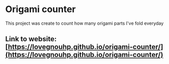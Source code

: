# Origami counter

This project was create to count how many origami parts I've fold everyday

## Link to website: [https://lovegnouhp.github.io/origami-counter/](https://lovegnouhp.github.io/origami-counter/)
